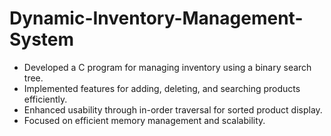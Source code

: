 # Dynamic-Inventory-Management-System
- Developed a C program for managing inventory using a binary search tree.
- Implemented features for adding, deleting, and searching products efficiently.
- Enhanced usability through in-order traversal for sorted product display.
- Focused on efficient memory management and scalability.
